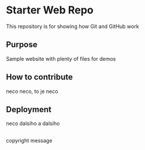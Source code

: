# Starter Web Repo

This repository is for showing how Git and GitHub work

## Purpose

Sample website with plenty of files for demos

## How to contribute

neco neco, to je neco

## Deployment

neco dalsiho a dalsiho

##
copyright message